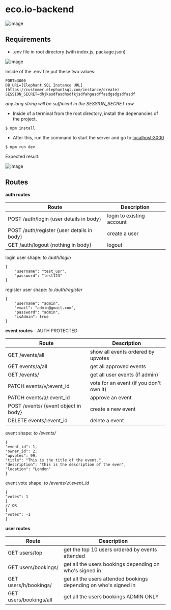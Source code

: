# eco.io-backend

![image](https://user-images.githubusercontent.com/75338985/228684978-dee0216b-39a8-4468-a62f-5b438540377f.png)


## Requirements

- .env file in root directory (with index.js, package.json)

![image](https://user-images.githubusercontent.com/75338985/227611111-8cf936bc-7692-4f4e-b269-4279670c225f.png)

Inside of the .env file put these two values:
```
PORT=3000
DB_URL=[Elephant SQL Instance URL](https://customer.elephantsql.com/instance/create)
SESSION_SECRET=dhjkasdfasdhsdfkjsdfahgasdffasdgsdgsdfasdf
```

*any long string will be sufficient in the SESSION_SECRET row*

- Inside of a terminal from the root directory, install the depenancies of the project.

```
$ npm install
```

- After this, run the command to start the server and go to [localhost:3000](http://localhost:3000)

```
$ npm run dev
```

Expected result:

![image](https://user-images.githubusercontent.com/75338985/227611868-20cdf626-55b9-49f6-8149-7f396d4147e3.png)


## Routes

**auth routes**

| Route | Description |
|--------------|-------------|
| POST /auth/login {user details in body} | login to existing account |
| POST /auth/register {user details in body} | create a user |
| GET /auth/logout {nothing in body} | logout |

login user shape: 
*to /auth/login*
```
{
    "username": "test_usr",
    "password": "test123"
}
```

register user shape: 
*to /auth/register*
```
{
    "username": "admin",
    "email": "admin@gmail.com",
    "password": "admin",
    "isAdmin": true
}
```


**event routes** - AUTH PROTECTED

| Route | Description |
|--------------|-------------|
| GET /events/all  | show all events ordered by upvotes |
| GET events/a/all  | get all approved events |
| GET /events/ | get all user events (if admin) |
| PATCH events/v/:event_id | vote for an event (if you don't own it) |
| PATCH events/a/:event_id | approve an event |
| POST /events/ {event object in body} | create a new event |
| DELETE events/:event_id | delete a event |

event shape:
*to /events/*
```
{
"event_id": 1,
"owner_id": 2,
"upvotes": 99,
"title": "This is the title of the event.",
"description": "this is the description of the even",
"location": "London"
}
```

event vote shape:
*to /events/v/:event_id*
```
{
"votes": 1
}
// OR
{
"votes": -1
}
```

**user routes**

| Route | Description |
|--------------|-------------|
| GET users/top | get the top 10 users ordered by events attended |
| GET users/bookings/ | get all the users bookings depending on who's signed in |
| GET users/h/bookings/ | get all the users attended bookings depending on who's signed in |
| GET users/bookings/all | get all the users bookings ADMIN ONLY |
